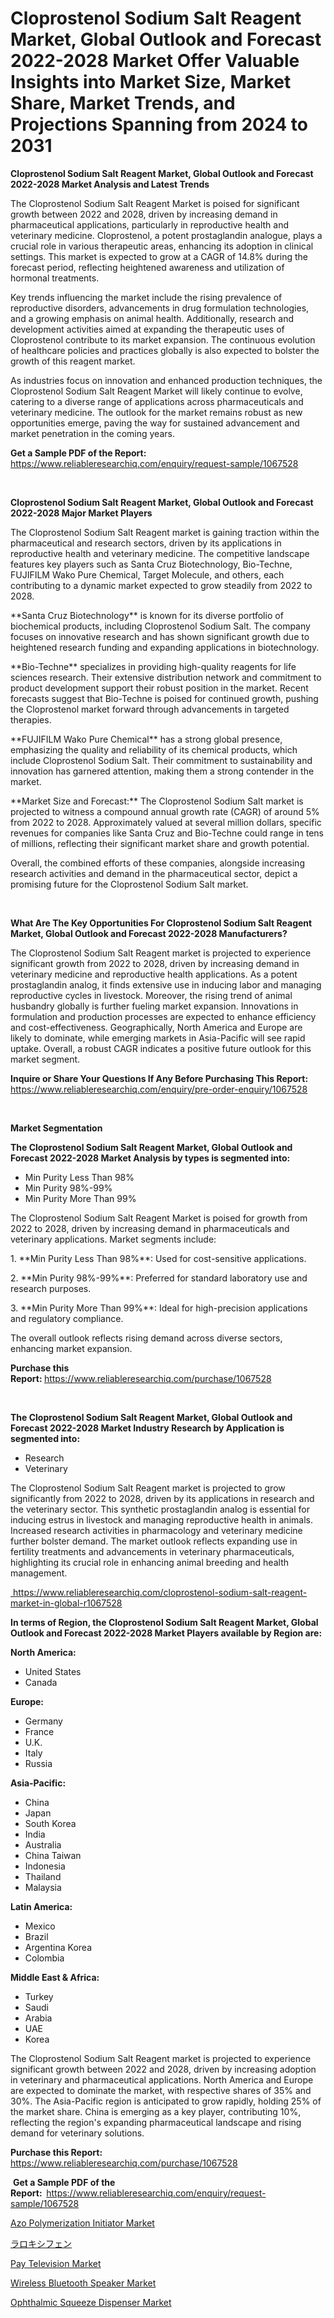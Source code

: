 <p><h1>Cloprostenol Sodium Salt Reagent Market, Global Outlook and Forecast 2022-2028 Market Offer Valuable Insights into Market Size, Market Share, Market Trends, and Projections Spanning from 2024 to 2031</h1></p><p><strong>Cloprostenol Sodium Salt Reagent Market, Global Outlook and Forecast 2022-2028 Market Analysis and Latest Trends</strong></p>
<p><p>The Cloprostenol Sodium Salt Reagent Market is poised for significant growth between 2022 and 2028, driven by increasing demand in pharmaceutical applications, particularly in reproductive health and veterinary medicine. Cloprostenol, a potent prostaglandin analogue, plays a crucial role in various therapeutic areas, enhancing its adoption in clinical settings. This market is expected to grow at a CAGR of 14.8% during the forecast period, reflecting heightened awareness and utilization of hormonal treatments.</p><p>Key trends influencing the market include the rising prevalence of reproductive disorders, advancements in drug formulation technologies, and a growing emphasis on animal health. Additionally, research and development activities aimed at expanding the therapeutic uses of Cloprostenol contribute to its market expansion. The continuous evolution of healthcare policies and practices globally is also expected to bolster the growth of this reagent market.</p><p>As industries focus on innovation and enhanced production techniques, the Cloprostenol Sodium Salt Reagent Market will likely continue to evolve, catering to a diverse range of applications across pharmaceuticals and veterinary medicine. The outlook for the market remains robust as new opportunities emerge, paving the way for sustained advancement and market penetration in the coming years.</p></p>
<p><strong>Get a Sample PDF of the Report:&nbsp;</strong> <a href="https://www.reliableresearchiq.com/enquiry/request-sample/1067528">https://www.reliableresearchiq.com/enquiry/request-sample/1067528</a></p>
<p>&nbsp;</p>
<p><strong>Cloprostenol Sodium Salt Reagent Market, Global Outlook and Forecast 2022-2028 Major Market Players</strong></p>
<p><p>The Cloprostenol Sodium Salt Reagent market is gaining traction within the pharmaceutical and research sectors, driven by its applications in reproductive health and veterinary medicine. The competitive landscape features key players such as Santa Cruz Biotechnology, Bio-Techne, FUJIFILM Wako Pure Chemical, Target Molecule, and others, each contributing to a dynamic market expected to grow steadily from 2022 to 2028.</p><p>**Santa Cruz Biotechnology** is known for its diverse portfolio of biochemical products, including Cloprostenol Sodium Salt. The company focuses on innovative research and has shown significant growth due to heightened research funding and expanding applications in biotechnology.</p><p>**Bio-Techne** specializes in providing high-quality reagents for life sciences research. Their extensive distribution network and commitment to product development support their robust position in the market. Recent forecasts suggest that Bio-Techne is poised for continued growth, pushing the Cloprostenol market forward through advancements in targeted therapies.</p><p>**FUJIFILM Wako Pure Chemical** has a strong global presence, emphasizing the quality and reliability of its chemical products, which include Cloprostenol Sodium Salt. Their commitment to sustainability and innovation has garnered attention, making them a strong contender in the market.</p><p>**Market Size and Forecast:** The Cloprostenol Sodium Salt market is projected to witness a compound annual growth rate (CAGR) of around 5% from 2022 to 2028. Approximately valued at several million dollars, specific revenues for companies like Santa Cruz and Bio-Techne could range in tens of millions, reflecting their significant market share and growth potential.</p><p>Overall, the combined efforts of these companies, alongside increasing research activities and demand in the pharmaceutical sector, depict a promising future for the Cloprostenol Sodium Salt market.</p></p>
<p>&nbsp;</p>
<p><strong>What Are The Key Opportunities For Cloprostenol Sodium Salt Reagent Market, Global Outlook and Forecast 2022-2028 Manufacturers?</strong></p>
<p><p>The Cloprostenol Sodium Salt Reagent market is projected to experience significant growth from 2022 to 2028, driven by increasing demand in veterinary medicine and reproductive health applications. As a potent prostaglandin analog, it finds extensive use in inducing labor and managing reproductive cycles in livestock. Moreover, the rising trend of animal husbandry globally is further fueling market expansion. Innovations in formulation and production processes are expected to enhance efficiency and cost-effectiveness. Geographically, North America and Europe are likely to dominate, while emerging markets in Asia-Pacific will see rapid uptake. Overall, a robust CAGR indicates a positive future outlook for this market segment.</p></p>
<p><strong>Inquire or Share Your Questions If Any Before Purchasing This Report:</strong> <a href="https://www.reliableresearchiq.com/enquiry/pre-order-enquiry/1067528">https://www.reliableresearchiq.com/enquiry/pre-order-enquiry/1067528</a></p>
<p>&nbsp;</p>
<p><strong>Market Segmentation</strong></p>
<p><strong>The Cloprostenol Sodium Salt Reagent Market, Global Outlook and Forecast 2022-2028 Market Analysis by types is segmented into:</strong></p>
<p><ul><li>Min Purity Less Than 98%</li><li>Min Purity 98%-99%</li><li>Min Purity More Than 99%</li></ul></p>
<p><p>The Cloprostenol Sodium Salt Reagent Market is poised for growth from 2022 to 2028, driven by increasing demand in pharmaceuticals and veterinary applications. Market segments include: </p><p>1. **Min Purity Less Than 98%**: Used for cost-sensitive applications.</p><p>2. **Min Purity 98%-99%**: Preferred for standard laboratory use and research purposes.</p><p>3. **Min Purity More Than 99%**: Ideal for high-precision applications and regulatory compliance. </p><p>The overall outlook reflects rising demand across diverse sectors, enhancing market expansion.</p></p>
<p><strong>Purchase this Report:&nbsp;</strong><a href="https://www.reliableresearchiq.com/purchase/1067528">https://www.reliableresearchiq.com/purchase/1067528</a></p>
<p>&nbsp;</p>
<p><strong>The Cloprostenol Sodium Salt Reagent Market, Global Outlook and Forecast 2022-2028 Market Industry Research by Application is segmented into:</strong></p>
<p><ul><li>Research</li><li>Veterinary</li></ul></p>
<p><p>The Cloprostenol Sodium Salt Reagent market is projected to grow significantly from 2022 to 2028, driven by its applications in research and the veterinary sector. This synthetic prostaglandin analog is essential for inducing estrus in livestock and managing reproductive health in animals. Increased research activities in pharmacology and veterinary medicine further bolster demand. The market outlook reflects expanding use in fertility treatments and advancements in veterinary pharmaceuticals, highlighting its crucial role in enhancing animal breeding and health management.</p></p>
<p><a href="https://www.reliableresearchiq.com/cloprostenol-sodium-salt-reagent-market-in-global-r1067528">&nbsp;https://www.reliableresearchiq.com/cloprostenol-sodium-salt-reagent-market-in-global-r1067528</a></p>
<p><strong>In terms of Region, the Cloprostenol Sodium Salt Reagent Market, Global Outlook and Forecast 2022-2028 Market Players available by Region are:</strong></p>
<p>
    <p> <strong> North America: </strong>
        <ul>
            <li>United States</li>
            <li>Canada</li>
        </ul>
        </p> 
    <p> <strong> Europe: </strong>
        <ul>
            <li>Germany</li>
            <li>France</li>
            <li>U.K.</li>
            <li>Italy</li>
            <li>Russia</li>
        </ul>
        </p> 
    <p> <strong> Asia-Pacific: </strong>
        <ul>
            <li>China</li>
            <li>Japan</li>
            <li>South Korea</li>
            <li>India</li>
            <li>Australia</li>
            <li>China Taiwan</li>
            <li>Indonesia</li>
            <li>Thailand</li>
            <li>Malaysia</li>
        </ul>
        </p> 
    <p> <strong> Latin America: </strong>
        <ul>
            <li>Mexico</li>
            <li>Brazil</li>
            <li>Argentina Korea</li>
            <li>Colombia</li>
        </ul>
        </p> 
    <p> <strong> Middle East & Africa: </strong>
        <ul>
            <li>Turkey</li>
            <li>Saudi</li>
            <li>Arabia</li>
            <li>UAE</li>
            <li>Korea</li>
        </ul>
    </p>
    </p>
<p><p>The Cloprostenol Sodium Salt Reagent market is projected to experience significant growth between 2022 and 2028, driven by increasing adoption in veterinary and pharmaceutical applications. North America and Europe are expected to dominate the market, with respective shares of 35% and 30%. The Asia-Pacific region is anticipated to grow rapidly, holding 25% of the market share. China is emerging as a key player, contributing 10%, reflecting the region's expanding pharmaceutical landscape and rising demand for veterinary solutions.</p></p>
<p><strong>Purchase this Report: </strong><a href="https://www.reliableresearchiq.com/purchase/1067528">https://www.reliableresearchiq.com/purchase/1067528</a></p>
<p>&nbsp;<strong>Get a Sample PDF of the Report:&nbsp;&nbsp;</strong><a href="https://www.reliableresearchiq.com/enquiry/request-sample/1067528">https://www.reliableresearchiq.com/enquiry/request-sample/1067528</a></p>
<p><strong></strong></p>
<p><p><a href="https://issuu.com/reportprime-2/docs/azo-polymerization-initiator-market_3abb6fbab185f0">Azo Polymerization Initiator Market</a></p><p><a href="https://medium.com/@leigh4852023/%E3%82%B0%E3%83%AD%E3%83%BC%E3%83%90%E3%83%AB%E3%83%A9%E3%83%AD%E3%82%AD%E3%82%B7%E3%83%95%E3%82%A7%E3%83%B3%E5%B8%82%E5%A0%B4%E3%81%AE%E6%A9%9F%E4%BC%9A%E3%81%A8%E5%B8%82%E5%A0%B4%E3%81%AE%E8%AA%B2%E9%A1%8C-2024%E5%B9%B4-2031%E5%B9%B4-ab3a500a3204">ラロキシフェン</a></p><p><a href="https://www.linkedin.com/pulse/pay-television-market-global-regional-analysis-2024-2031-owidc?trackingId=x3jvxCfDSFuDviA0V0ebMg%3D%3D">Pay Television Market</a></p><p><a href="https://medium.com/@bernadette.james576/wireless-bluetooth-speaker-market-size-is-growing-at-cagr-of-12-8-3ef67ea60b55">Wireless Bluetooth Speaker Market</a></p><p><a href="https://www.linkedin.com/pulse/global-ophthalmic-squeeze-dispenser-market-size-expected-reach-ccntf?trackingId=eU%2B4TgZUQFSQX75QyOj6Zg%3D%3D">Ophthalmic Squeeze Dispenser Market</a></p></p>